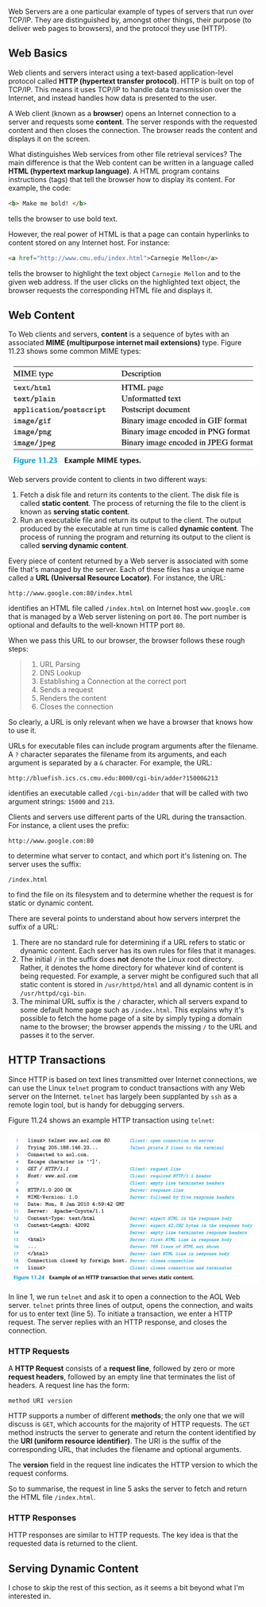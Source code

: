 Web Servers are a one particular example of types of servers that run over TCP/IP. They are distinguished by, amongst other things, their purpose (to deliver web pages to browsers), and the protocol they use (HTTP).
## Web Basics
Web clients and servers interact using a text-based application-level protocol called **HTTP (hypertext transfer protocol)**. HTTP is built on top of TCP/IP. This means it uses TCP/IP to handle data transmission over the Internet, and instead handles how data is presented to the user.

A Web client (known as a **browser**) opens an Internet connection to a server and requests some **content**. The server responds with the requested content and then closes the connection. The browser reads the content and displays it on the screen.

What distinguishes Web services from other file retrieval services? The main difference is that the Web content can be written in a language called **HTML (hypertext markup language)**. A HTML program contains instructions (tags) that tell the browser how to display its content. For example, the code:

```html
<b> Make me bold! </b>
```

tells the browser to use bold text. 

However, the real power of HTML is that a page can contain hyperlinks to content stored on any Internet host. For instance:

```html
<a href="http://www.cmu.edu/index.html">Carnegie Mellon</a>
```

tells the browser to highlight the text object `Carnegie Mellon` and to the given web address. If the user clicks on the highlighted text object, the browser requests the corresponding HTML file and displays it.

## Web Content
To Web clients and servers, **content** is a sequence of bytes with an associated **MIME (multipurpose internet mail extensions)** type. Figure 11.23 shows some common MIME types:

![](_attachments/Screenshot%202023-09-20%20at%2021.29.30.png)

Web servers provide content to clients in two different ways:

1. Fetch a disk file and return its contents to the client. The disk file is called **static content**. The process of returning the file to the client is known as **serving static content**.
2. Run an executable file and return its output to the client. The output produced by the executable at run time is called **dynamic content**. The process of running the program and returning its output to the client is called **serving dynamic content**.

Every piece of content returned by a Web server is associated with some file that's managed by the server. Each of these files has a unique name called a **URL (Universal Resource Locator)**. 
For instance, the URL:

```
http://www.google.com:80/index.html
```

identifies an HTML file called `/index.html` on Internet host `www.google.com` that is managed by a Web server listening on port `80`. The port number is optional and defaults to the well-known HTTP port `80`. 

When we pass this URL to our browser, the browser follows these rough steps:

> 1. URL Parsing
> 2. DNS Lookup
> 3. Establishing a Connection at the correct port
> 4. Sends a request
> 5. Renders the content
> 6. Closes the connection

So clearly, a URL is only relevant when we have a browser that knows how to use it.

URLs for executable files can include program arguments after the filename. A `?` character separates the filename from its arguments, and each argument is separated by a `&` character. 
For example, the URL:

```
http://bluefish.ics.cs.cmu.edu:8000/cgi-bin/adder?15000&213
```

identifies an executable called `/cgi-bin/adder` that will be called with two argument strings: `15000` and `213`. 

Clients and servers use different parts of the URL during the transaction. For instance, a client uses the prefix:

```
http://www.google.com:80
```

to determine what server to contact, and which port it's listening on. The server uses the suffix:

```
/index.html
```

to find the file on its filesystem and to determine whether the request is for static or dynamic content.

There are several points to understand about how servers interpret the suffix of a URL:

1. There are no standard rule for determining if a URL refers to static or dynamic content. Each server has its own rules for files that it manages.
2. The initial `/` in the suffix does **not** denote the Linux root directory. Rather, it denotes the home directory for whatever kind of content is being requested. For example, a server might be configured such that all static content is stored in `/usr/httpd/html` and all dynamic content is in `/usr/httpd/cgi-bin`.
3. The minimal URL suffix is the `/` character, which all servers expand to some default home page such as `/index.html`. This explains why it's possible to fetch the home page of a site by simply typing a domain name to the browser; the browser appends the missing `/` to the URL and passes it to the server.

## HTTP Transactions
Since HTTP is based on text lines transmitted over Internet connections, we can use the Linux `telnet` program to conduct transactions with any Web server on the Internet. `telnet` has largely been supplanted by `ssh` as a remote login tool, but is handy for debugging servers.

Figure 11.24 shows an example HTTP transaction using `telnet`:

![](_attachments/Screenshot%202023-09-20%20at%2021.48.04.png)

In line 1, we run `telnet` and ask it to open a connection to the AOL Web server. `telnet` prints three lines of output, opens the connection, and waits for us to enter text (line 5). To initiate a transaction, we enter a HTTP request. The server replies with an HTTP response, and closes the connection.

### HTTP Requests
A **HTTP Request** consists of a **request line**, followed by zero or more **request headers**, followed by an empty line that terminates the list of headers. A request line has the form:

```
method URI version
```

HTTP supports a number of different **methods**; the only one that we will discuss is `GET`, which accounts for the majority of HTTP requests. The `GET` method instructs the server to generate and return the content identified by the **URI (uniform resource identifier)**. The URI is the suffix of the corresponding URL, that includes the filename and optional arguments. 

The **version** field in the request line indicates the HTTP version to which the request conforms. 

So to summarise, the request in line 5 asks the server to fetch and return the HTML file `/index.html`.

### HTTP Responses
HTTP responses are similar to HTTP requests. The key idea is that the requested data is returned to the client.

## Serving Dynamic Content

I chose to skip the rest of this section, as it seems a bit beyond what I'm interested in.


